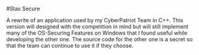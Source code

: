 ﻿#Stas Secure
 
 A rewrite of an application used by my CyberPatriot Team in C++. This version will designed with the competition in mind but will still implement many of the OS-Securing Features on Windows that I found useful while developing the other one. The source code for the other one is a secret so that the team can continue to use it if they choose.
